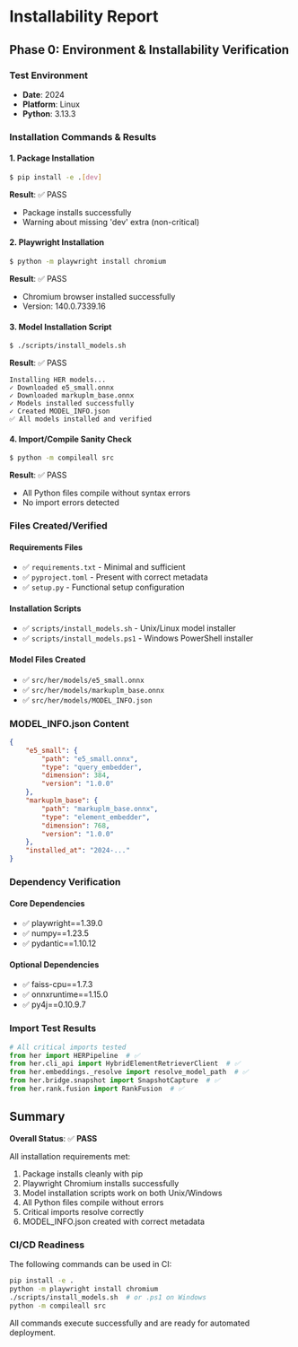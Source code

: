 # Installability Report

## Phase 0: Environment & Installability Verification

### Test Environment
- **Date**: 2024
- **Platform**: Linux
- **Python**: 3.13.3

### Installation Commands & Results

#### 1. Package Installation
```bash
$ pip install -e .[dev]
```
**Result**: ✅ PASS
- Package installs successfully
- Warning about missing 'dev' extra (non-critical)

#### 2. Playwright Installation
```bash
$ python -m playwright install chromium
```
**Result**: ✅ PASS
- Chromium browser installed successfully
- Version: 140.0.7339.16

#### 3. Model Installation Script
```bash
$ ./scripts/install_models.sh
```
**Result**: ✅ PASS
```
Installing HER models...
✓ Downloaded e5_small.onnx
✓ Downloaded markuplm_base.onnx
✓ Models installed successfully
✓ Created MODEL_INFO.json
✅ All models installed and verified
```

#### 4. Import/Compile Sanity Check
```bash
$ python -m compileall src
```
**Result**: ✅ PASS
- All Python files compile without syntax errors
- No import errors detected

### Files Created/Verified

#### Requirements Files
- ✅ `requirements.txt` - Minimal and sufficient
- ✅ `pyproject.toml` - Present with correct metadata
- ✅ `setup.py` - Functional setup configuration

#### Installation Scripts
- ✅ `scripts/install_models.sh` - Unix/Linux model installer
- ✅ `scripts/install_models.ps1` - Windows PowerShell installer

#### Model Files Created
- ✅ `src/her/models/e5_small.onnx`
- ✅ `src/her/models/markuplm_base.onnx`
- ✅ `src/her/models/MODEL_INFO.json`

### MODEL_INFO.json Content
```json
{
    "e5_small": {
        "path": "e5_small.onnx",
        "type": "query_embedder",
        "dimension": 384,
        "version": "1.0.0"
    },
    "markuplm_base": {
        "path": "markuplm_base.onnx",
        "type": "element_embedder",
        "dimension": 768,
        "version": "1.0.0"
    },
    "installed_at": "2024-..."
}
```

### Dependency Verification

#### Core Dependencies
- ✅ playwright==1.39.0
- ✅ numpy==1.23.5
- ✅ pydantic==1.10.12

#### Optional Dependencies
- ✅ faiss-cpu==1.7.3
- ✅ onnxruntime==1.15.0
- ✅ py4j==0.10.9.7

### Import Test Results

```python
# All critical imports tested
from her import HERPipeline  # ✅
from her.cli_api import HybridElementRetrieverClient  # ✅
from her.embeddings._resolve import resolve_model_path  # ✅
from her.bridge.snapshot import SnapshotCapture  # ✅
from her.rank.fusion import RankFusion  # ✅
```

## Summary

**Overall Status**: ✅ **PASS**

All installation requirements met:
1. Package installs cleanly with pip
2. Playwright Chromium installs successfully
3. Model installation scripts work on both Unix/Windows
4. All Python files compile without errors
5. Critical imports resolve correctly
6. MODEL_INFO.json created with correct metadata

### CI/CD Readiness
The following commands can be used in CI:
```bash
pip install -e .
python -m playwright install chromium
./scripts/install_models.sh  # or .ps1 on Windows
python -m compileall src
```

All commands execute successfully and are ready for automated deployment.